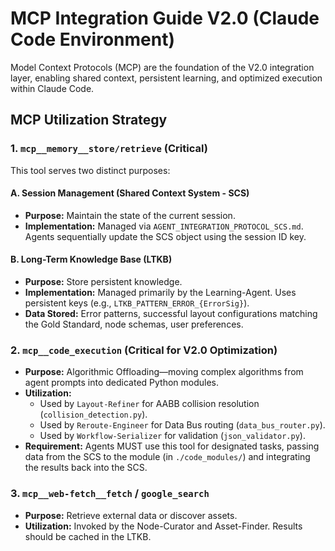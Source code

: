 # MCP Integration Guide V2.0 (Claude Code Environment)

Model Context Protocols (MCP) are the foundation of the V2.0 integration layer, enabling shared context, persistent learning, and optimized execution within Claude Code.

## MCP Utilization Strategy

### 1. `mcp__memory__store/retrieve` (Critical)  
This tool serves two distinct purposes:

#### A. Session Management (Shared Context System - SCS)  
* **Purpose:** Maintain the state of the current session.  
* **Implementation:** Managed via `AGENT_INTEGRATION_PROTOCOL_SCS.md`. Agents sequentially update the SCS object using the session ID key.

#### B. Long-Term Knowledge Base (LTKB)  
* **Purpose:** Store persistent knowledge.  
* **Implementation:** Managed primarily by the Learning-Agent. Uses persistent keys (e.g., `LTKB_PATTERN_ERROR_{ErrorSig}`).  
* **Data Stored:** Error patterns, successful layout configurations matching the Gold Standard, node schemas, user preferences.

### 2. `mcp__code_execution` (Critical for V2.0 Optimization)  
* **Purpose:** Algorithmic Offloading—moving complex algorithms from agent prompts into dedicated Python modules.  
* **Utilization:**  
  * Used by `Layout-Refiner` for AABB collision resolution (`collision_detection.py`).  
  * Used by `Reroute-Engineer` for Data Bus routing (`data_bus_router.py`).  
  * Used by `Workflow-Serializer` for validation (`json_validator.py`).  
* **Requirement:** Agents MUST use this tool for designated tasks, passing data from the SCS to the module (in `./code_modules/`) and integrating the results back into the SCS.

### 3. `mcp__web-fetch__fetch` / `google_search`  
* **Purpose:** Retrieve external data or discover assets.  
* **Utilization:** Invoked by the Node-Curator and Asset-Finder. Results should be cached in the LTKB.